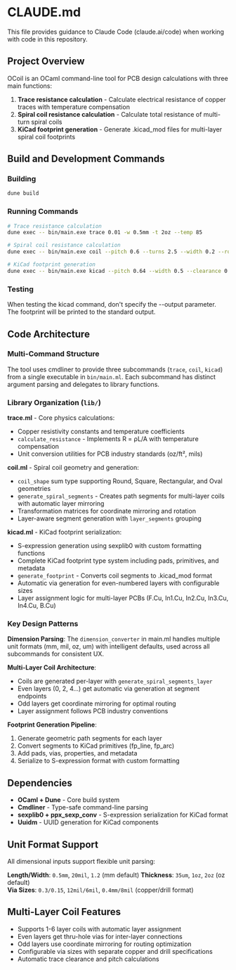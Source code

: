 # CLAUDE.md

This file provides guidance to Claude Code (claude.ai/code) when working with code in this repository.

## Project Overview

OCoil is an OCaml command-line tool for PCB design calculations with three main functions:

1. **Trace resistance calculation** - Calculate electrical resistance of copper traces with temperature compensation
2. **Spiral coil resistance calculation** - Calculate total resistance of multi-turn spiral coils
3. **KiCad footprint generation** - Generate .kicad_mod files for multi-layer spiral coil footprints

## Build and Development Commands

### Building

```bash
dune build
```

### Running Commands

```bash
# Trace resistance calculation
dune exec -- bin/main.exe trace 0.01 -w 0.5mm -t 2oz --temp 85

# Spiral coil resistance calculation
dune exec -- bin/main.exe coil --pitch 0.6 --turns 2.5 --width 0.2 --round 6

# KiCad footprint generation
dune exec -- bin/main.exe kicad --pitch 0.64 --width 0.5 --clearance 0.14 --turns 5 --layers 3 --oval 13.9x6.22 --via-size 0.3/0.15 --output coil.kicad_mod
```

### Testing

When testing the kicad command, don't specify the --output parameter. The footprint will be printed to the standard output.

## Code Architecture

### Multi-Command Structure

The tool uses cmdliner to provide three subcommands (`trace`, `coil`, `kicad`) from a single executable in `bin/main.ml`. Each subcommand has distinct argument parsing and delegates to library functions.

### Library Organization (`lib/`)

**trace.ml** - Core physics calculations:

- Copper resistivity constants and temperature coefficients
- `calculate_resistance` - Implements R = ρL/A with temperature compensation
- Unit conversion utilities for PCB industry standards (oz/ft², mils)

**coil.ml** - Spiral coil geometry and generation:

- `coil_shape` sum type supporting Round, Square, Rectangular, and Oval geometries
- `generate_spiral_segments` - Creates path segments for multi-layer coils with automatic layer mirroring
- Transformation matrices for coordinate mirroring and rotation
- Layer-aware segment generation with `layer_segments` grouping

**kicad.ml** - KiCad footprint serialization:

- S-expression generation using sexplib0 with custom formatting functions
- Complete KiCad footprint type system including pads, primitives, and metadata
- `generate_footprint` - Converts coil segments to .kicad_mod format
- Automatic via generation for even-numbered layers with configurable sizes
- Layer assignment logic for multi-layer PCBs (F.Cu, In1.Cu, In2.Cu, In3.Cu, In4.Cu, B.Cu)

### Key Design Patterns

**Dimension Parsing**: The `dimension_converter` in main.ml handles multiple unit formats (mm, mil, oz, um) with intelligent defaults, used across all subcommands for consistent UX.

**Multi-Layer Coil Architecture**:

- Coils are generated per-layer with `generate_spiral_segments_layer`
- Even layers (0, 2, 4...) get automatic via generation at segment endpoints
- Odd layers get coordinate mirroring for optimal routing
- Layer assignment follows PCB industry conventions

**Footprint Generation Pipeline**:

1. Generate geometric path segments for each layer
2. Convert segments to KiCad primitives (fp_line, fp_arc)
3. Add pads, vias, properties, and metadata
4. Serialize to S-expression format with custom formatting

## Dependencies

- **OCaml + Dune** - Core build system
- **Cmdliner** - Type-safe command-line parsing
- **sexplib0 + ppx_sexp_conv** - S-expression serialization for KiCad format
- **Uuidm** - UUID generation for KiCad components

## Unit Format Support

All dimensional inputs support flexible unit parsing:

**Length/Width**: `0.5mm`, `20mil`, `1.2` (mm default)
**Thickness**: `35um`, `1oz`, `2oz` (oz default)  
**Via Sizes**: `0.3/0.15`, `12mil/6mil`, `0.4mm/8mil` (copper/drill format)

## Multi-Layer Coil Features

- Supports 1-6 layer coils with automatic layer assignment
- Even layers get thru-hole vias for inter-layer connections
- Odd layers use coordinate mirroring for routing optimization
- Configurable via sizes with separate copper and drill specifications
- Automatic trace clearance and pitch calculations

